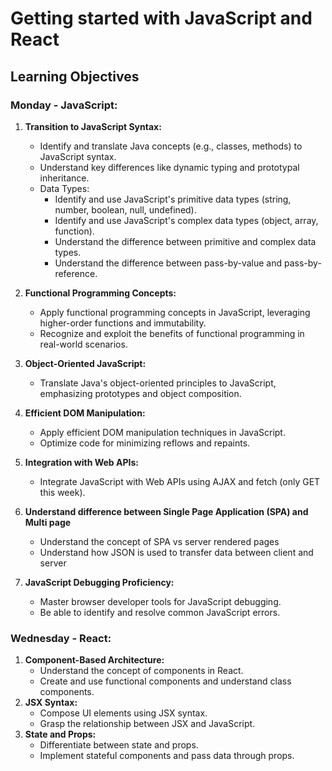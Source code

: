 # Getting started with JavaScript and React

## Learning Objectives

### Monday - JavaScript:
1. **Transition to JavaScript Syntax:**
   - Identify and translate Java concepts (e.g., classes, methods) to JavaScript syntax.
   - Understand key differences like dynamic typing and prototypal inheritance.
   - Data Types:
     - Identify and use JavaScript's primitive data types (string, number, boolean, null, undefined).
     - Identify and use JavaScript's complex data types (object, array, function).
     - Understand the difference between primitive and complex data types.
     - Understand the difference between pass-by-value and pass-by-reference.
2. **Functional Programming Concepts:**
   - Apply functional programming concepts in JavaScript, leveraging higher-order functions and immutability.
   - Recognize and exploit the benefits of functional programming in real-world scenarios.
3. **Object-Oriented JavaScript:**
   - Translate Java's object-oriented principles to JavaScript, emphasizing prototypes and object composition.

4. **Efficient DOM Manipulation:**
   - Apply efficient DOM manipulation techniques in JavaScript.
   - Optimize code for minimizing reflows and repaints.
5. **Integration with Web APIs:**
   - Integrate JavaScript with Web APIs using AJAX and fetch (only GET this week).

6. **Understand difference between Single Page Application (SPA) and Multi page**
   - Understand the concept of SPA vs server rendered pages
   - Understand how JSON is used to transfer data between client and server

7. **JavaScript Debugging Proficiency:**
    - Master browser developer tools for JavaScript debugging.
    - Be able to identify and resolve common JavaScript errors.

### Wednesday - React:
1. **Component-Based Architecture:**
    - Understand the concept of components in React.
    - Create and use functional components and understand class components.
2. **JSX Syntax:**
    - Compose UI elements using JSX syntax.
    - Grasp the relationship between JSX and JavaScript.
3. **State and Props:**
    - Differentiate between state and props.
    - Implement stateful components and pass data through props.
